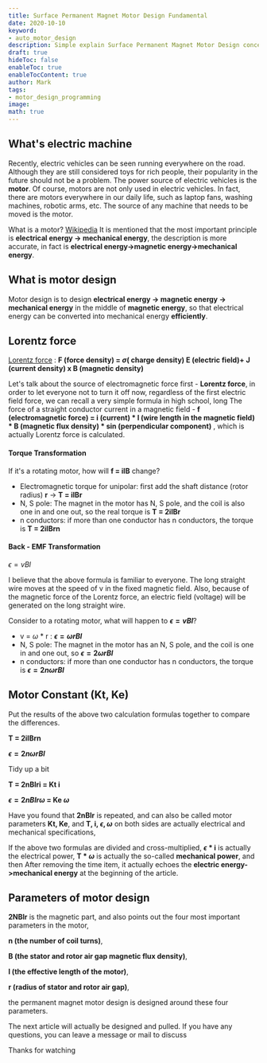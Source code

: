 ```yaml
---
title: Surface Permanent Magnet Motor Design Fundamental
date: 2020-10-10
keyword:
- auto_motor_design
description: Simple explain Surface Permanent Magnet Motor Design concept
draft: true
hideToc: false
enableToc: true
enableTocContent: true
author: Mark
tags:
- motor_design_programming
image:
math: true
---
```




## What's electric machine

Recently, electric vehicles can be seen running everywhere on the road. Although they are still considered toys for rich people, their popularity in the future should not be a problem. The power source of electric vehicles is the **motor**. Of course, motors are not only used in electric vehicles. In fact, there are motors everywhere in our daily life, such as laptop fans, washing machines, robotic arms, etc. The source of any machine that needs to be moved is the motor.

What is a motor? [Wikipedia](https://zh.wikipedia.org/wiki/Motor) It is mentioned that the most important principle is **electrical energy -> mechanical energy**, the description is more accurate, in fact is **electrical energy->magnetic energy->mechanical energy**.



## What is motor design

Motor design is to design **electrical energy -> magnetic energy -> mechanical energy** in the middle of **magnetic energy**, so that electrical energy can be converted into mechanical energy **efficiently**.

## Lorentz force

 [Lorentz force](https://zh.wikipedia.org/wiki/洛伦兹力)  :  **F (force density) =  $\sigma$( charge density) E (electric field)+ J (current density) x B (magnetic density)**

Let's talk about the source of electromagnetic force first - **Lorentz force**, in order to let everyone not to turn it off now, regardless of the first electric field force, we can recall a very simple formula in high school, long The force of a straight conductor current in a magnetic field - **f (electromagnetic force) = i (current) * l (wire length in the magnetic field) * B (magnetic flux density) * sin (perpendicular component)** , which is actually Lorentz force is calculated.

#### Torque Transformation

If it's a rotating motor, how will **f = ilB** change?

- Electromagnetic torque for unipolar: first add the shaft distance (rotor radius) **r** -> **T = ilBr**
- N, S pole: The magnet in the motor has N, S pole, and the coil is also one in and one out, so the real torque is **T = 2ilBr**
- n conductors: if more than one conductor has n conductors, the torque is **T = 2ilBrn**

#### Back - EMF Transformation

 $\epsilon=vBl$

I believe that the above formula is familiar to everyone. The long straight wire moves at the speed of v in the fixed magnetic field. Also, because of the magnetic force of the Lorentz force, an electric field (voltage) will be generated on the long straight wire.

Consider to a rotating motor, what will happen to **$\epsilon=vBl$**?

- v = $\omega$ * r : **$\epsilon= \omega rBl$**
- N, S pole: The magnet in the motor has an N, S pole, and the coil is one in and one out, so **$\epsilon= 2 \omega rBl$**
- n conductors: if more than one conductor has n conductors, the torque is **$\epsilon= 2 n \omega rBl$**

## Motor Constant (Kt, Ke)

Put the results of the above two calculation formulas together to compare the differences.

**T = 2ilBrn**

**$\epsilon= 2 n \omega rBl$**

Tidy up a bit

**T = 2nBlri = Kt i**

**$\epsilon= 2 nBlr \omega$ = Ke $\omega$**

Have you found that **2nBlr** is repeated, and can also be called motor parameters **Kt, Ke**, and **T, i, $\epsilon , \omega$** on both sides are actually electrical and mechanical specifications,

If the above two formulas are divided and cross-multiplied, **$\epsilon$ * i** is actually the electrical power, **T * $\omega$** is actually the so-called **mechanical power**, and then After removing the time item, it actually echoes the **electric energy->mechanical energy** at the beginning of the article.

## Parameters of motor design

 **2NBlr** is the magnetic part, and also points out the four most important parameters in the motor,

**n (the number of coil turns)**,

**B (the stator and rotor air gap magnetic flux density)**,

**l (the effective length of the motor)**,

**r (radius of stator and rotor air gap)**,

the permanent magnet motor design is designed around these four parameters.

The next article will actually be designed and pulled. If you have any questions, you can leave a message or mail to discuss

Thanks for watching
